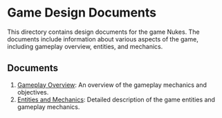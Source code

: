 # Game Design Documents

This directory contains design documents for the game Nukes. The documents include information about various aspects of the game, including gameplay overview, entities, and mechanics.

## Documents

1. [Gameplay Overview](./game/gameplay-overview.md): An overview of the gameplay mechanics and objectives.
2. [Entities and Mechanics](./game/entities-and-mechanics.md): Detailed description of the game entities and gameplay mechanics.
